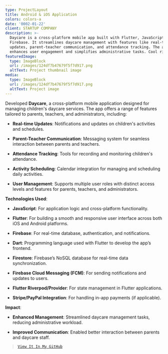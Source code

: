 ```yaml
---
type: ProjectLayout
title: Android & iOS Application
colors: colors-a
date: '0002-01-22'
client: STARTUP COMPANY
description: >-
  Daycare is a cross-platform mobile app built with Flutter, JavaScript, and
  Firebase. It streamlines daycare management with features like real-time
  updates, parent-teacher communication, and attendance tracking. The app
  enhances user engagement and simplifies administrative tasks. Cool right :)
featuredImage:
  type: ImageBlock
  url: /images/124df7b47679f5f7d917.png
  altText: Project thumbnail image
media:
  type: ImageBlock
  url: /images/124df7b47679f5f7d917.png
  altText: Project image
---
```

Developed **Daycare**, a cross-platform mobile application designed for managing children's daycare services. The app offers a range of features tailored to parents, teachers, and administrators, including:

*   **Real-time Updates**: Notifications and updates on children's activities and schedules.

*   **Parent-Teacher Communication**: Messaging system for seamless interaction between parents and teachers.

*   **Attendance Tracking**: Tools for recording and monitoring children's attendance.

*   **Activity Scheduling**: Calendar integration for managing and scheduling daily activities.

*   **User Management**: Supports multiple user roles with distinct access levels and features for parents, teachers, and administrators.

**Technologies Used**:

*   **JavaScript**: For application logic and cross-platform functionality.

*   **Flutter**: For building a smooth and responsive user interface across both iOS and Android platforms.

*   **Firebase**: For real-time database, authentication, and notifications.

*   **Dart**: Programming language used with Flutter to develop the app’s frontend.

*   **Firestore**: Firebase’s NoSQL database for real-time data synchronization.

*   **Firebase Cloud Messaging (FCM)**: For sending notifications and updates to users.

*   **Flutter Riverpod/Provider**: For state management in Flutter applications.

*   **Stripe/PayPal Integration**: For handling in-app payments (if applicable).

**Impact**:

*   **Enhanced Management**: Streamlined daycare management tasks, reducing administrative workload.

*   **Improved Communication**: Enabled better interaction between parents and daycare staff.

> [`View It In My GitHub`](https://github.com/abel-bezabih/daycare)

